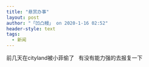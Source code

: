 ```yaml
---
title: "悬赏办事"
layout: post
author: "「凹凸鳗」 on 2020-1-16 02:52"
header-style: text
tags:
  - 新闻
---
```


<head></head>
<body>
  前几天在cityland被小菲偷了&nbsp; &nbsp;有没有能力强的去报复一下
 <br>
</body>


